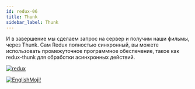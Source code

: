 ```yaml
---
id: redux-06
title: Thunk
sidebar_label: Thunk
---
```


И в завершение мы сделаем запрос на сервер и получим наши фильмы, через Thunk. Сам Redux полностью синхронный, вы можете использовать промежуточное программное обеспечение, такое как redux-thunk для обработки асинхронных действий.

[![redux](/img/redux/06.gif)](https://youtu.be/-eE3ySQIV80)

[![EnglishMoji!](/img/logo/NeuroCoder.png)](https://vk.com/neurocoder)
